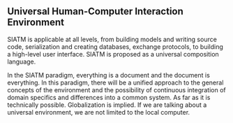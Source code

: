 ## Universal Human-Computer Interaction Environment

SIATM is applicable at all levels, from building models and writing source code, serialization and creating databases, exchange protocols,
to building a high-level user interface. SIATM is proposed as a universal composition language.

In the SIATM paradigm, everything is a document and the document is everything.
In this paradigm, there will be a unified approach to the general concepts of the environment and the possibility of continuous integration of domain specifics and differences into a common system.
As far as it is technically possible. Globalization is implied. If we are talking about a universal environment, we are not limited to the local computer.